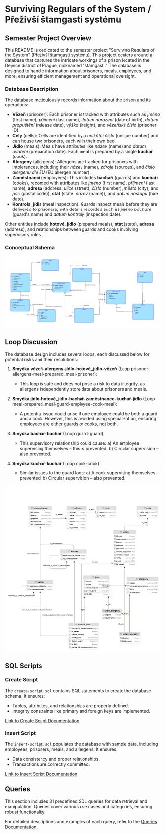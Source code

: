 # Surviving Regulars of the System / Přeživší štamgasti systému

## Semester Project Overview
This README is dedicated to the semester project "Surviving Regulars of the System" (Přeživší štamgasti systému). This project centers around a database that captures the intricate workings of a prison located in the Dejvice district of Prague, nicknamed "štamgasti." The database is designed to handle information about prisoners, meals, employees, and more, ensuring efficient management and operational oversight.

### Database Description
The database meticulously records information about the prison and its operations:

- **Vězeň** (prisoner): Each prisoner is tracked with attributes such as *jméno* (first name), *příjmení* (last name), *datum narození* (date of birth), *datum propuštění* (release date), *výška* (height), and *vězeňské číslo* (prisoner ID).
- **Cely** (cells): Cells are identified by a *unikátní číslo* (unique number) and can house two prisoners, each with their own bed.
- **Jídlo** (meals): Meals have attributes like *název* (name) and *datum uvaření* (preparation date). Each meal is prepared by a single **kuchař** (cook).
- **Alergeny** (allergens): Allergens are tracked for prisoners with intolerances, including their *název* (name), *zdroje* (sources), and *číslo alergenu dle EU* (EU allergen number).
- **Zaměstnanci** (employees): This includes **bachaři** (guards) and **kuchaři** (cooks), recorded with attributes like *jméno* (first name), *příjmení* (last name), **adresa** (address: *ulice* (street), *číslo* (number), *město* (city), and *psc* (postal code)), **stát** (state: *název* (name)), and *datum nástupu* (hire date).
- **Kontrola_jídla** (meal inspection): Guards inspect meals before they are delivered to prisoners, with details recorded such as *jméno bachaře* (guard's name) and *datum kontroly* (inspection date).

Other entities include **hotové_jídlo** (prepared meals), **stat** (state), **adresa** (address), and relationships between guards and cooks involving supervisory roles.

### Conceptual Schema
![Conceptual Schema](conceptual-schema.png)

## Loop Discussion
The database design includes several loops, each discussed below for potential risks and their resolutions:

1. **Smyčka vězeň-alergeny-jídlo-hotové_jídlo-vězeň** (Loop prisoner-allergens-meal-prepared_meal-prisoner):
   - This loop is safe and does not pose a risk to data integrity, as allergens independently store data about prisoners and meals.

2. **Smyčka jídlo-hotové_jídlo-bachař-zaměstnanec-kuchař-jídlo** (Loop meal-prepared_meal-guard-employee-cook-meal):
   - A potential issue could arise if one employee could be both a guard and a cook. However, this is avoided using specialization, ensuring employees are either guards or cooks, not both.

3. **Smyčka bachař-bachař** (Loop guard-guard):
   - This supervisory relationship could cause:
     a) An employee supervising themselves – this is prevented.
     b) Circular supervision – also prevented.

4. **Smyčka kuchař-kuchař** (Loop cook-cook):
   - Similar issues to the guard loop:
     a) A cook supervising themselves – prevented.
     b) Circular supervision – also prevented.

![Relational Schema](relational-schema.jpeg)

## SQL Scripts

### Create Script
The `create-script.sql` contains SQL statements to create the database schema. It ensures:
- Tables, attributes, and relationships are properly defined.
- Integrity constraints like primary and foreign keys are implemented.

[Link to Create Script Documentation](./create-script)

### Insert Script
The `insert-script.sql` populates the database with sample data, including employees, prisoners, meals, and allergens. It ensures:
- Data consistency and proper relationships.
- Transactions are correctly committed.

[Link to Insert Script Documentation](./insert-script)

## Queries
This section includes 31 predefined SQL queries for data retrieval and manipulation. Queries cover various use cases and categories, ensuring robust functionality.

For detailed descriptions and examples of each query, refer to the [Queries Documentation](./queries).
